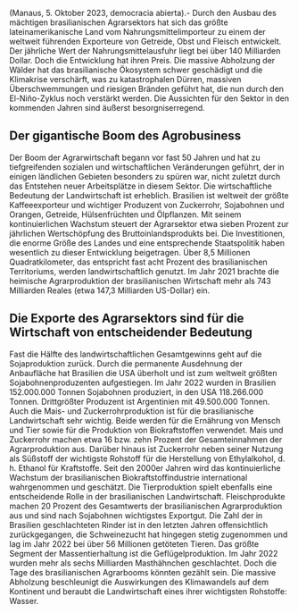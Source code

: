 (Manaus, 5. Oktober 2023, democracia abierta).- Durch den Ausbau des mächtigen brasilianischen Agrarsektors hat sich das größte lateinamerikanische Land vom Nahrungsmittelimporteur zu einem der weltweit führenden Exporteure von Getreide, Obst und Fleisch entwickelt. Der jährliche Wert der Nahrungsmittelausfuhr liegt bei über 140 Milliarden Dollar. Doch die Entwicklung hat ihren Preis. Die massive Abholzung der Wälder hat das brasilianische Ökosystem schwer geschädigt und die Klimakrise verschärft, was zu katastrophalen Dürren, massiven Überschwemmungen und riesigen Bränden geführt hat, die nun durch den El-Niño-Zyklus noch verstärkt werden. Die Aussichten für den Sektor in den kommenden Jahren sind äußerst besorgniserregend.

## Der gigantische Boom des Agrobusiness

Der Boom der Agrarwirtschaft begann vor fast 50 Jahren und hat zu tiefgreifenden sozialen und wirtschaftlichen Veränderungen geführt, der in einigen ländlichen Gebieten besonders zu spüren war, nicht zuletzt durch das Entstehen neuer Arbeitsplätze in diesem Sektor. Die wirtschaftliche Bedeutung der Landwirtschaft ist erheblich. Brasilien ist weltweit der größte Kaffeeexporteur und wichtiger Produzent von Zuckerrohr, Sojabohnen und Orangen, Getreide, Hülsenfrüchten und Ölpflanzen. Mit seinem kontinuierlichen Wachstum steuert der Agrarsektor etwa sieben Prozent zur jährlichen Wertschöpfung des Bruttoinlandsprodukts bei. Die Investitionen, die enorme Größe des Landes und eine entsprechende Staatspolitik haben wesentlich zu dieser Entwicklung beigetragen. Über 8,5 Millionen Quadratkilometer, das entspricht fast acht Prozent des brasilianischen Territoriums, werden landwirtschaftlich genutzt. Im Jahr 2021 brachte die heimische Agrarproduktion der brasilianischen Wirtschaft mehr als 743 Milliarden Reales (etwa 147,3 Milliarden US-Dollar) ein.

## Die Exporte des Agrarsektors sind für die Wirtschaft von entscheidender Bedeutung

Fast die Hälfte des landwirtschaftlichen Gesamtgewinns geht auf die Sojaproduktion zurück. Durch die permanente Ausdehnung der Anbaufläche hat Brasilien die USA überholt und ist zum weltweit größten Sojabohnenproduzenten aufgestiegen. Im Jahr 2022 wurden in Brasilien 152.000.000 Tonnen Sojabohnen produziert, in den USA 118.266.000 Tonnen. Drittgrößter Produzent ist Argentinien mit 49.500.000 Tonnen. Auch die Mais- und Zuckerrohrproduktion ist für die brasilianische Landwirtschaft sehr wichtig. Beide werden für die Ernährung von Mensch und Tier sowie für die Produktion von Biokraftstoffen verwendet. Mais und Zuckerrohr machen etwa 16 bzw. zehn Prozent der Gesamteinnahmen der Agrarproduktion aus. Darüber hinaus ist Zuckerrohr neben seiner Nutzung als Süßstoff der wichtigste Rohstoff für die Herstellung von Ethylalkohol, d. h. Ethanol für Kraftstoffe. Seit den 2000er Jahren wird das kontinuierliche Wachstum der brasilianischen Biokraftstoffindustrie international wahrgenommen und geschätzt. Die Tierproduktion spielt ebenfalls eine entscheidende Rolle in der brasilianischen Landwirtschaft. Fleischprodukte machen 20 Prozent des Gesamtwerts der brasilianischen Agrarproduktion aus und sind nach Sojabohnen wichtigstes Exportgut. Die Zahl der in Brasilien geschlachteten Rinder ist in den letzten Jahren offensichtlich zurückgegangen, die Schweinezucht hat hingegen stetig zugenommen und lag im Jahr 2022 bei über 56 Millionen getöteten Tieren. Das größte Segment der Massentierhaltung ist die Geflügelproduktion. Im Jahr 2022 wurden mehr als sechs Milliarden Masthähnchen geschlachtet. Doch die Tage des brasilianischen Agrarbooms könnten gezählt sein. Die massive Abholzung beschleunigt die Auswirkungen des Klimawandels auf dem Kontinent und beraubt die Landwirtschaft eines ihrer wichtigsten Rohstoffe: Wasser.
